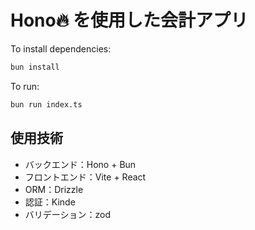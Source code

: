 # Hono🔥 を使用した会計アプリ

To install dependencies:

```bash
bun install
```

To run:

```bash
bun run index.ts
```

## 使用技術

- バックエンド：Hono + Bun
- フロントエンド：Vite + React
- ORM：Drizzle
- 認証：Kinde
- バリデーション：zod
